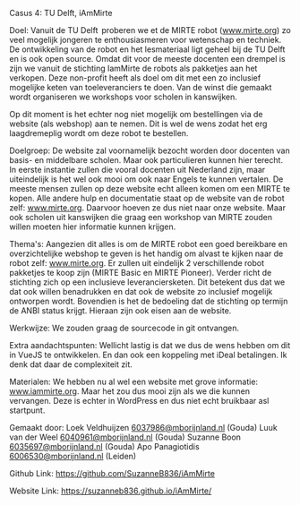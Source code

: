 Casus 4:
TU Delft, iAmMirte

Doel: 
Vanuit de TU Delft  proberen we et de MIRTE robot (www.mirte.org) zo veel mogelijk jongeren te enthousiasmeren voor wetenschap en techniek. De ontwikkeling van de robot en het lesmateriaal ligt geheel bij de TU Delft en is ook open source. Omdat dit voor de meeste docenten een drempel is zijn we vanuit de stichting IamMirte de robots als pakketjes aan het verkopen. Deze non-profit heeft als doel om dit met een zo inclusief mogelijke keten van toeleveranciers te doen. Van de winst die gemaakt wordt organiseren we workshops voor scholen in kanswijken.  

Op dit moment is het echter nog niet mogelijk om bestellingen via de website (als webshop) aan te nemen. Dit is wel de wens zodat het erg laagdremeplig wordt om deze robot te bestellen.

Doelgroep: 
De website zal voornamelijk bezocht worden door docenten van basis- en middelbare scholen. Maar ook particulieren kunnen hier terecht. In eerste instantie zullen die vooral docenten uit Nederland zijn, maar uiteindelijk is het wel ook mooi om ook naar Engels te kunnen vertalen. De meeste mensen zullen op deze website echt alleen komen om een MIRTE te kopen. Alle andere hulp en documentatie staat op de website van de robot zelf: www.mirte.org. Daarvoor hoeven ze dus niet naar onze website. Maar ook scholen uit kanswijken die graag een workshop van MIRTE zouden willen moeten hier informatie kunnen krijgen.  

Thema's: 
Aangezien dit alles is om de MIRTE robot een goed bereikbare en overzichtelijke webshop te geven is het handig om alvast te kijken naar de robot zelf: www.mirte.org. Er zullen uit eindelijk 2 verschillende robot pakketjes te koop zijn (MIRTE Basic en MIRTE Pioneer). Verder richt de stichting zich op een inclusieve leveranciersketen. Dit betekent dus dat we dat ook willen benadrukken en dat ook de website zo inclusief mogelijk ontworpen wordt. Bovendien is het de bedoeling dat de stichting op termijn de ANBI status krijgt. Hieraan zijn ook eisen aan de website. 

Werkwijze: 
We zouden graag de sourcecode in git ontvangen.  

Extra aandachtspunten: 
Wellicht lastig is dat we dus de wens hebben om dit in VueJS te ontwikkelen. En dan ook een koppeling met iDeal betalingen. Ik denk dat daar de complexiteit zit. 

Materialen: 
We hebben nu al wel een website met grove informatie: www.iammirte.org. Maar het zou dus mooi zijn als we die kunnen vervangen. Deze is echter in WordPress en dus niet echt bruikbaar asl startpunt. 


Gemaakt door:
Loek Veldhuijzen    6037986@mborijnland.nl      (Gouda)
Luuk van der Weel   6040961@mborijnland.nl      (Gouda)
Suzanne Boon        6035697@mborijnland.nl      (Gouda)
Apo Panagiotidis    6006530@mborijnland.nl      (Leiden)

Github Link:
https://github.com/SuzanneB836/iAmMirte

Website Link:
https://suzanneb836.github.io/iAmMirte/